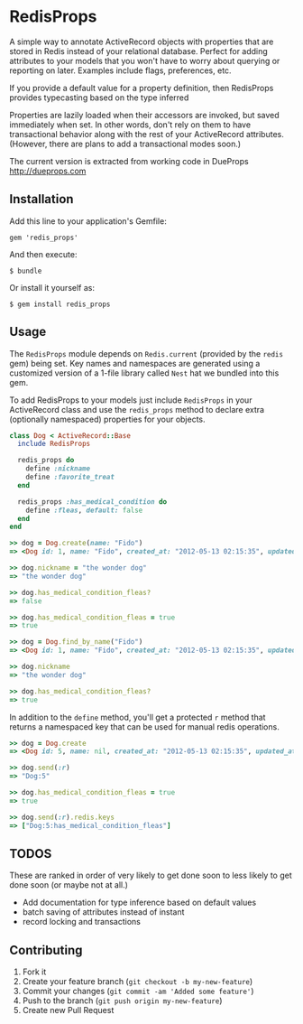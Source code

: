 # RedisProps

A simple way to annotate ActiveRecord objects with properties that are stored in Redis instead
of your relational database.
Perfect for adding attributes to your models that you won't have to worry about querying
or reporting on later. Examples include flags, preferences, etc.

If you provide a default value for a property definition, then RedisProps provides typecasting based on the type
inferred

Properties are lazily loaded when their accessors are invoked, but saved immediately when set. In other words,
don't rely on them to have transactional behavior along with the rest of your ActiveRecord attributes. (However, there
are plans to add a transactional modes soon.)

The current version is extracted from working code in DueProps http://dueprops.com

## Installation

Add this line to your application's Gemfile:

    gem 'redis_props'

And then execute:

    $ bundle

Or install it yourself as:

    $ gem install redis_props

## Usage

The `RedisProps` module depends on `Redis.current` (provided by the `redis` gem) being set.
Key names and namespaces are generated using a customized version of a 1-file library called `Nest`
hat we bundled into this gem.

To add RedisProps to your models just include `RedisProps` in your ActiveRecord class and use the
`redis_props` method to declare extra (optionally namespaced) properties for your objects.

```ruby
class Dog < ActiveRecord::Base
  include RedisProps

  redis_props do
    define :nickname
    define :favorite_treat
  end

  redis_props :has_medical_condition do
    define :fleas, default: false
  end
end

>> dog = Dog.create(name: "Fido")
=> <Dog id: 1, name: "Fido", created_at: "2012-05-13 02:15:35", updated_at: "2012-05-13 02:15:35">

>> dog.nickname = "the wonder dog"
=> "the wonder dog"

>> dog.has_medical_condition_fleas?
=> false

>> dog.has_medical_condition_fleas = true
=> true

>> dog = Dog.find_by_name("Fido")
=> <Dog id: 1, name: "Fido", created_at: "2012-05-13 02:15:35", updated_at: "2012-05-13 02:15:35">

>> dog.nickname
=> "the wonder dog"

>> dog.has_medical_condition_fleas?
=> true
```

In addition to the `define` method, you'll get a protected `r` method that returns a namespaced key that
can be used for manual redis operations.

```ruby
>> dog = Dog.create
=> <Dog id: 5, name: nil, created_at: "2012-05-13 02:15:35", updated_at: "2012-05-13 02:15:35">

>> dog.send(:r)
=> "Dog:5"

>> dog.has_medical_condition_fleas = true
=> true

>> dog.send(:r).redis.keys
=> ["Dog:5:has_medical_condition_fleas"]
```

## TODOS
These are ranked in order of very likely to get done soon to less likely to get done soon (or maybe not at all.)

* Add documentation for type inference based on default values
* batch saving of attributes instead of instant
* record locking and transactions


## Contributing

1. Fork it
2. Create your feature branch (`git checkout -b my-new-feature`)
3. Commit your changes (`git commit -am 'Added some feature'`)
4. Push to the branch (`git push origin my-new-feature`)
5. Create new Pull Request
